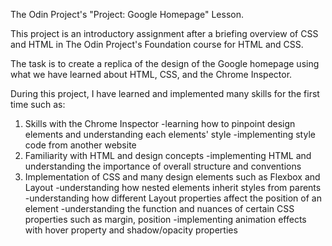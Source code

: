 The Odin Project's "Project: Google Homepage" Lesson.

This project is an introductory assignment after a briefing overview of CSS and HTML in The Odin Project's Foundation course for HTML and CSS.

The task is to create a replica of the design of the Google homepage using what we have learned about HTML, CSS, and the Chrome Inspector.

During this project, I have learned and implemented many skills for the first time such as:

1. Skills with the Chrome Inspector
    -learning how to pinpoint design elements and understanding each elements' style
    -implementing style code from another website
2. Familiarity with HTML and design concepts
    -implementing HTML and understanding the importance of overall structure and conventions
3. Implementation of CSS and many design elements such as Flexbox and Layout
    -understanding how nested elements inherit styles from parents
    -understanding how different Layout properties affect the position of an element
    -understanding the function and nuances of certain CSS properties such as margin, position
    -implementing animation effects with hover property and shadow/opacity  properties